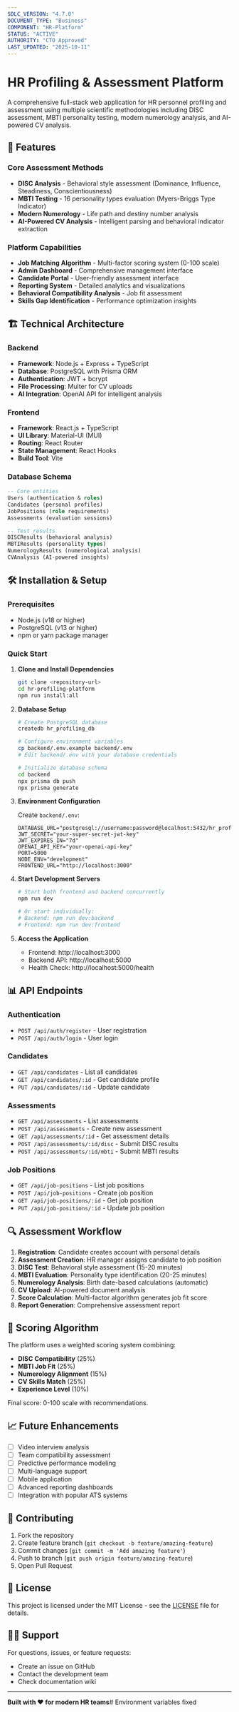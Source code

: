 ```yaml
---
SDLC_VERSION: "4.7.0"
DOCUMENT_TYPE: "Business"
COMPONENT: "HR-Platform"
STATUS: "ACTIVE"
AUTHORITY: "CTO Approved"
LAST_UPDATED: "2025-10-11"
---
```


# HR Profiling & Assessment Platform

A comprehensive full-stack web application for HR personnel profiling and assessment using multiple scientific methodologies including DISC assessment, MBTI personality testing, modern numerology analysis, and AI-powered CV analysis.

## 🚀 Features

### Core Assessment Methods
- **DISC Analysis** - Behavioral style assessment (Dominance, Influence, Steadiness, Conscientiousness)
- **MBTI Testing** - 16 personality types evaluation (Myers-Briggs Type Indicator)
- **Modern Numerology** - Life path and destiny number analysis
- **AI-Powered CV Analysis** - Intelligent parsing and behavioral indicator extraction

### Platform Capabilities
- **Job Matching Algorithm** - Multi-factor scoring system (0-100 scale)
- **Admin Dashboard** - Comprehensive management interface
- **Candidate Portal** - User-friendly assessment interface
- **Reporting System** - Detailed analytics and visualizations
- **Behavioral Compatibility Analysis** - Job fit assessment
- **Skills Gap Identification** - Performance optimization insights

## 🏗️ Technical Architecture

### Backend
- **Framework**: Node.js + Express + TypeScript
- **Database**: PostgreSQL with Prisma ORM
- **Authentication**: JWT + bcrypt
- **File Processing**: Multer for CV uploads
- **AI Integration**: OpenAI API for intelligent analysis

### Frontend
- **Framework**: React.js + TypeScript
- **UI Library**: Material-UI (MUI)
- **Routing**: React Router
- **State Management**: React Hooks
- **Build Tool**: Vite

### Database Schema
```sql
-- Core entities
Users (authentication & roles)
Candidates (personal profiles)
JobPositions (role requirements)
Assessments (evaluation sessions)

-- Test results
DISCResults (behavioral analysis)
MBTIResults (personality types)
NumerologyResults (numerological analysis)
CVAnalysis (AI-powered insights)
```

## 🛠️ Installation & Setup

### Prerequisites
- Node.js (v18 or higher)
- PostgreSQL (v13 or higher)
- npm or yarn package manager

### Quick Start

1. **Clone and Install Dependencies**
   ```bash
   git clone <repository-url>
   cd hr-profiling-platform
   npm run install:all
   ```

2. **Database Setup**
   ```bash
   # Create PostgreSQL database
   createdb hr_profiling_db
   
   # Configure environment variables
   cp backend/.env.example backend/.env
   # Edit backend/.env with your database credentials
   
   # Initialize database schema
   cd backend
   npx prisma db push
   npx prisma generate
   ```

3. **Environment Configuration**
   
   Create `backend/.env`:
   ```env
   DATABASE_URL="postgresql://username:password@localhost:5432/hr_profiling_db"
   JWT_SECRET="your-super-secret-jwt-key"
   JWT_EXPIRES_IN="7d"
   OPENAI_API_KEY="your-openai-api-key"
   PORT=5000
   NODE_ENV="development"
   FRONTEND_URL="http://localhost:3000"
   ```

4. **Start Development Servers**
   ```bash
   # Start both frontend and backend concurrently
   npm run dev
   
   # Or start individually:
   # Backend: npm run dev:backend
   # Frontend: npm run dev:frontend
   ```

5. **Access the Application**
   - Frontend: http://localhost:3000
   - Backend API: http://localhost:5000
   - Health Check: http://localhost:5000/health

## 📊 API Endpoints

### Authentication
- `POST /api/auth/register` - User registration
- `POST /api/auth/login` - User login

### Candidates
- `GET /api/candidates` - List all candidates
- `GET /api/candidates/:id` - Get candidate profile
- `PUT /api/candidates/:id` - Update candidate

### Assessments
- `GET /api/assessments` - List assessments
- `POST /api/assessments` - Create new assessment
- `GET /api/assessments/:id` - Get assessment details
- `POST /api/assessments/:id/disc` - Submit DISC results
- `POST /api/assessments/:id/mbti` - Submit MBTI results

### Job Positions
- `GET /api/job-positions` - List job positions
- `POST /api/job-positions` - Create job position
- `GET /api/job-positions/:id` - Get job position
- `PUT /api/job-positions/:id` - Update job position

## 🔍 Assessment Workflow

1. **Registration**: Candidate creates account with personal details
2. **Assessment Creation**: HR manager assigns candidate to job position
3. **DISC Test**: Behavioral style assessment (15-20 minutes)
4. **MBTI Evaluation**: Personality type identification (20-25 minutes)
5. **Numerology Analysis**: Birth date-based calculations (automatic)
6. **CV Upload**: AI-powered document analysis
7. **Score Calculation**: Multi-factor algorithm generates job fit score
8. **Report Generation**: Comprehensive assessment report

## 🎯 Scoring Algorithm

The platform uses a weighted scoring system combining:
- **DISC Compatibility** (25%)
- **MBTI Job Fit** (25%)
- **Numerology Alignment** (15%)
- **CV Skills Match** (25%)
- **Experience Level** (10%)

Final score: 0-100 scale with recommendations.

## 📈 Future Enhancements

- [ ] Video interview analysis
- [ ] Team compatibility assessment
- [ ] Predictive performance modeling
- [ ] Multi-language support
- [ ] Mobile application
- [ ] Advanced reporting dashboards
- [ ] Integration with popular ATS systems

## 🤝 Contributing

1. Fork the repository
2. Create feature branch (`git checkout -b feature/amazing-feature`)
3. Commit changes (`git commit -m 'Add amazing feature'`)
4. Push to branch (`git push origin feature/amazing-feature`)
5. Open Pull Request

## 📄 License

This project is licensed under the MIT License - see the [LICENSE](LICENSE) file for details.

## 🙋‍♂️ Support

For questions, issues, or feature requests:
- Create an issue on GitHub
- Contact the development team
- Check documentation wiki

---

**Built with ❤️ for modern HR teams**#   E n v i r o n m e n t   v a r i a b l e s   f i x e d  
 